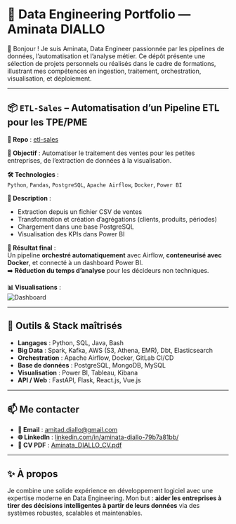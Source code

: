 
# 🧩 Data Engineering Portfolio — Aminata DIALLO

👋 Bonjour ! Je suis Aminata, Data Engineer passionnée par les pipelines de données, l’automatisation et l’analyse métier. Ce dépôt présente une sélection de projets personnels ou réalisés dans le cadre de formations, illustrant mes compétences en ingestion, traitement, orchestration, visualisation, et déploiement.

---

## 📦 `ETL-Sales` – Automatisation d’un Pipeline ETL pour les TPE/PME
**🔗 Repo** : [etl-sales](https://github.com/MinaDiallo/Sales-ETL-Pipeline)

**📌 Objectif** : Automatiser le traitement des ventes pour les petites entreprises, de l’extraction de données à la visualisation.

**🛠️ Technologies** :  
`Python`, `Pandas`, `PostgreSQL`, `Apache Airflow`, `Docker`, `Power BI`

**📄 Description** :
- Extraction depuis un fichier CSV de ventes
- Transformation et création d’agrégations (clients, produits, périodes)
- Chargement dans une base PostgreSQL
- Visualisation des KPIs dans Power BI

**🎯 Résultat final** :  
Un pipeline **orchestré automatiquement** avec Airflow, **conteneurisé avec Docker**, et connecté à un dashboard Power BI.  
➡️ **Réduction du temps d’analyse** pour les décideurs non techniques.

**📊 Visualisations** :  
![Dashboard]([docs/images/Visuel_data_sales.png])

---

## 🧰 Outils & Stack maîtrisés

- **Langages** : Python, SQL, Java, Bash
- **Big Data** : Spark, Kafka, AWS (S3, Athena, EMR), Dbt, Elasticsearch
- **Orchestration** : Apache Airflow, Docker, GitLab CI/CD
- **Base de données** : PostgreSQL, MongoDB, MySQL
- **Visualisation** : Power BI, Tableau, Kibana
- **API / Web** : FastAPI, Flask, React.js, Vue.js

---

## 📫 Me contacter

- **📧 Email** : amitad.diallo@gmail.com  
- **🌐 LinkedIn** : [linkedin.com/in/aminata-diallo-79b7a81bb/](https://www.linkedin.com/in/aminata-diallo-79b7a81bb/)  
- **📁 CV PDF** : [Aminata_DIALLO_CV.pdf](./Aminata_DIALLO_CV.pdf)

---

## ✨ À propos

Je combine une solide expérience en développement logiciel avec une expertise moderne en Data Engineering. Mon but : **aider les entreprises à tirer des décisions intelligentes à partir de leurs données** via des systèmes robustes, scalables et maintenables.
